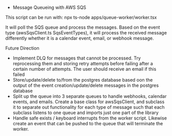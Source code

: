 * Message Queueing with AWS SQS

This script can be run with: npx ts-node apps/queue-worker/worker.tsx

It will poll the SQS queue and process the messages. Based on the event type (awsSqsClient.ts SqsEventTypes), it will process the received message differently whether it is a
calendar event, email, or webhook message.
 
Future Direction
- Implement DLQ for messages that cannot be processed. Try reprocessing them and storing retry attempts before failing after a certain number of attempts. The user should receive an email if this failed
- Store/update/delete to/from the postgres database based oon the output of the event creation/update/delete messages in the postgres database
- Split up the queue into 3 separate queues to handle webhooks, calendar events, and emails. Create a base class for awsSqsClient, and subclass it to separate 
out functionality for each type of message such that each subclass listens to one queue and imports just one part of the library
- Handle safe exists / keyboard interrupts from the worker script. Likewise create an event that can be pushed to the queue that will terminate the worker.